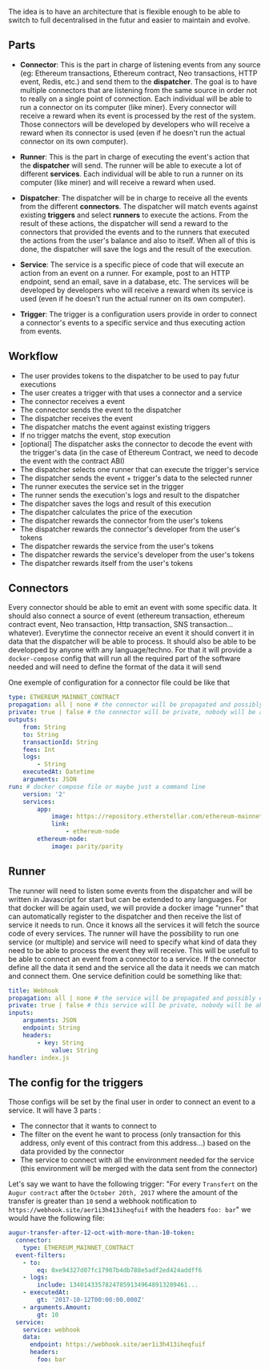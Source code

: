 The idea is to have an architecture that is flexible enough to be able to switch to full decentralised in the futur and easier to maintain and evolve.

## Parts

- **Connector**: This is the part in charge of listening events from any source (eg:  Ethereum transactions, Ethereum contract, Neo transactions, HTTP event, Redis, etc.) and send them to the **dispatcher**. The goal is to have multiple connectors that are listening from the same source in order not to really on a single point of connection. Each individual will be able to run a connector on its computer (like miner). Every connector will receive a reward when its event is processed by the rest of the system. Those connectors will be developed by developers who will receive a reward when its connector is used (even if he doesn't run the actual connector on its own computer).

- **Runner**: This is the part in charge of executing the event's action that the **dispatcher** will send. The runner will be able to execute a lot of different **services**. Each individual will be able to run a runner on its computer (like miner) and will receive a reward when used.

- **Dispatcher**: The dispatcher will be in charge to receive all the events from the different **connectors**. The dispatcher will match events against existing **triggers** and select **runners** to execute the actions. From the result of these actions, the dispatcher will send a reward to the connectors that provided the events and to the runners that executed the actions from the user's balance and also to itself. When all of this is done, the dispatcher will save the logs and the result of the execution.

- **Service**: The service is a specific piece of code that will execute an action from an event on a runner. For example, post to an HTTP endpoint, send an email, save in a database, etc. The services will be developed by developers who will receive a reward when its service is used (even if he doesn't run the actual runner on its own computer).

- **Trigger**: The trigger is a configuration users provide in order to connect a connector's events to a specific service and thus executing action from events.


## Workflow

- The user provides tokens to the dispatcher to be used to pay futur executions
- The user creates a trigger with that uses a connector and a service
- The connector receives a event
- The connector sends the event to the dispatcher
- The dispatcher receives the event
- The dispatcher matchs the event against existing triggers
- If no trigger matchs the event, stop execution
- [optional] The dispatcher asks the connector to decode the event with the trigger's data (in the case of Ethereum Contract, we need to decode the event with the contract ABI)
- The dispatcher selects one runner that can execute the trigger's service
- The dispatcher sends the event + trigger's data to the selected runner
- The runner executes the service set in the trigger
- The runner sends the execution's logs and result to the dispatcher
- The dispatcher saves the logs and result of this execution
- The dispatcher calculates the price of the execution
- The dispatcher rewards the connector from the user's tokens
- The dispatcher rewards the connector's developer from the user's tokens
- The dispatcher rewards the service from the user's tokens
- The dispatcher rewards the service's developer from the user's tokens
- The dispatcher rewards itself from the user's tokens


## Connectors

Every connector should be able to emit an event with some specific data. It should also connect a source of event (ethereum transaction, ethereum contract event, Neo transaction, Http transaction, SNS transaction... whatever).
Everytime the connector receive an event it should convert it in data that the dispatcher will be able to process. It should also be able to be developped by anyone with any language/techno. For that it will provide a `docker-compose` config that will run all the required part of the software needed and will need to define the format of the data it will send

One exemple of configuration for a connector file could be like that 
```yml
type: ETHEREUM_MAINNET_CONTRACT
propagation: all | none # the connector will be propagated and possibly executed for every computer of the network
private: true | false # the connector will be private, nobody will be able to connect it except the creator of the connector or anyone he gives access to
outputs:
    from: String
    to: String
    transactionId: String
    fees: Int
    logs:
        - String
    executedAt: Datetime
    arguments: JSON
run: # docker compose file or maybe just a command line
    version: '2'
    services:
        app:
            image: https://repository.etherstellar.com/ethereum-mainnet-contract
            link:
                - ethereum-node
        ethereum-node:
            image: parity/parity
```

## Runner

The runner will need to listen some events from the dispatcher and will be written in Javascript for start but can be extended to any languages. For that docker will be again used, we will provide a docker image "runner" that can automatically register to the dispatcher and then receive the list of service it needs to run. Once it knows all the services it will fetch the source code of every services. The runner will have the possibility to run one service (or multiple) and service will need to specify what kind of data they need to be able to process the event they will receive. This will be usefull to be able to connect an event from a connector to a service. If the connector define all the data it send and the service all the data it needs we can match and connect them.
One service definition could be something like that:
```yml
title: Webhook
propagation: all | none # the service will be propagated and possibly executed for every computer of the network
private: true | false # this service will be private, nobody will be able to connect it except the creator of the service or anyone he gives access to
inputs:
    arguments: JSON
    endpoint: String
    headers:
        - key: String
            value: String
handler: index.js
```

## The config for the triggers

Those configs will be set by the final user in order to connect an event to a service. It will have 3 parts :
- The connector that it wants to connect to
- The filter on the event he want to process (only transaction for this address, only event of this contract from this address...) based on the data provided by the connector
- The service to connect with all the environment needed for the service (this environment will be merged with the data sent from the connector)

Let's say we want to have the following trigger:
"For every `Transfert` on the `Augur contract` after the `October 20th, 2017` where the amount of the transfer is greater than `10` send a webhook notification to `https://webhook.site/aer1i3h413iheqfuif` with the headers `foo: bar`" we would have the following file:

```yml
augur-transfer-after-12-oct-with-more-than-10-token:
  connector:
    type: ETHEREUM_MAINNET_CONTRACT
  event-filters:
    - to:
        eq: 0xe94327d07fc17907b4db788e5adf2ed424addff6
    - logs:
        include: 134014335782478591349648913289461...
    - executedAt:
        gt: '2017-10-12T00:00:00.000Z'
    - arguments.Amount:
        gt: 10
  service:
    service: webhook
    data:
      endpoint: https://webhook.site/aer1i3h413iheqfuif
      headers:
        foo: bar
```

